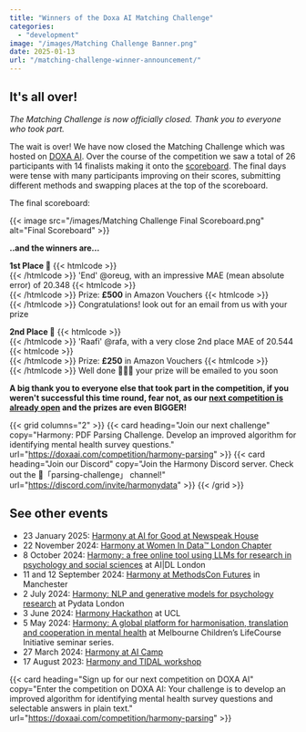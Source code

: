 ```yaml
---
title: "Winners of the Doxa AI Matching Challenge"
categories: 
  - "development"
image: "/images/Matching Challenge Banner.png"
date: 2025-01-13
url: "/matching-challenge-winner-announcement/"
---
```


## It's all over!

*The Matching Challenge is now officially closed. Thank you to everyone who took part.*


The wait is over! We have now closed the Matching Challenge which was hosted on [DOXA AI](https://doxaai.com/competition/harmony-matching). Over the course of the competition we saw a total of 26 participants with 14 finalists making it onto the [scoreboard](https://doxaai.com/competition/harmony-matching/scoreboard). The final days were tense with many participants improving on their scores, submitting different methods and swapping places at the top of the scoreboard.

The final scoreboard:

{{< image src="/images/Matching Challenge Final Scoreboard.png" alt="Final Scoreboard" >}}


**..and the winners are...**


**1st Place 🏅** {{< htmlcode >}}<br/>{{< /htmlcode >}}
'End' @oreug, with an impressive MAE (mean absolute error) of 20.348 {{< htmlcode >}}<br/>{{< /htmlcode >}}
Prize: **£500** in Amazon Vouchers {{< htmlcode >}}<br/>{{< /htmlcode >}}
Congratulations! look out for an email from us with your prize


**2nd Place 🥈** {{< htmlcode >}}<br/>{{< /htmlcode >}}
'Raafi' @rafa, with a very close 2nd place MAE of 20.544 {{< htmlcode >}}<br/>{{< /htmlcode >}}
Prize: **£250** in Amazon Vouchers {{< htmlcode >}}<br/>{{< /htmlcode >}}
Well done 👏👏👏 your prize will be emailed to you soon

**A big thank you to everyone else that took part in the competition, if you weren't successful this time round, fear not, as our [next competition is already open](https://doxaai.com/competition/harmony-parsing) and the prizes are even BIGGER!**


{{< grid columns="2" >}}
  {{< card heading="Join our next challenge" copy="Harmony: PDF Parsing Challenge. Develop an improved algorithm for identifying mental health survey questions." url="https://doxaai.com/competition/harmony-parsing" >}}
  {{< card heading="Join our Discord" copy="Join the Harmony Discord server. Check out the 🏅「parsing-challenge」 channel!" url="https://discord.com/invite/harmonydata" >}}
{{< /grid >}}




## See other events

* 23 January 2025: [Harmony at AI for Good at Newspeak House](/psychology-ai-tool/newspeak-house/)
* 22 November 2024: [Harmony at Women In Data™️ London Chapter](/open-source-for-social-science/women-in-data/)
* 8 October 2024: [Harmony: a free online tool using LLMs for research in psychology and social sciences](/psychology-ai-tool/aidl-meetup/)  at AI|DL London
* 11 and 12 September 2024: [Harmony at MethodsCon Futures](/ai-in-mental-health/harmony-at-methodscon-futures/
) in Manchester
* 2 July 2024: [Harmony: NLP and generative models for psychology research](/open-source-for-social-science/pydata-meetup/)  at Pydata London
* 3 June 2024: [Harmony Hackathon](/open-source-for-social-science/hackathon/) at UCL
* 5 May 2024: [Harmony: A global platform for harmonisation, translation and cooperation in mental health](/ai-in-mental-health/harmony-at-lifecourse-seminar/) at  Melbourne Children’s LifeCourse Initiative seminar series.
* 27 March 2024: [Harmony at AI Camp](/psychology-ai-tool/aicamp-meetup/)
* 17 August 2023: [Harmony and TIDAL workshop](/ai-in-mental-health/harmony-and-tidal-workshop)



{{< card heading="Sign up for our next competition on DOXA AI" copy="Enter the competition on DOXA AI: Your challenge is to develop an improved algorithm for identifying mental health survey questions and selectable answers in plain text." url="https://doxaai.com/competition/harmony-parsing" >}}

